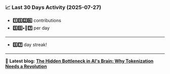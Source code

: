 <!--START_STATS-->
### 📈 Last 30 Days Activity (2025-07-27)  
- **1️⃣5️⃣2️⃣6️⃣** contributions  
- **5️⃣0️⃣•🎱7️⃣** per day
---
- **5️⃣7️⃣** day streak!
---
📝 **Latest blog:** [**The Hidden Bottleneck in AI's Brain: Why Tokenization Needs a Revolution**](https://andriak.com/blog/tokenization-revolution)
<!--END_STATS-->

